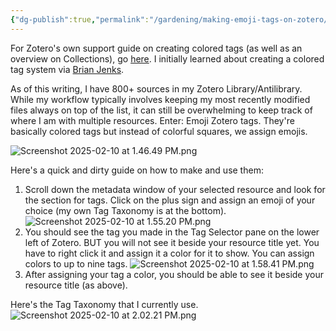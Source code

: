 ```yaml
---
{"dg-publish":true,"permalink":"/gardening/making-emoji-tags-on-zotero/","created":"2025-02-10T13:19:28.269+08:00","updated":"2025-02-10T14:02:30.706+08:00"}
---
```



For Zotero's own support guide on creating colored tags (as well as an overview on Collections), go [here](https://www.zotero.org/support/collections_and_tags). I initially learned about creating a colored tag system via [Brian Jenks](https://notes.bryanjenks.dev/Z/Tag+Taxonomy).

As of this writing, I have 800+ sources in my Zotero Library/Antilibrary. While my workflow typically involves keeping my most recently modified files always on top of the list, it can still be overwhelming to keep track of where I am with multiple resources. Enter: Emoji Zotero tags. They're basically colored tags but instead of colorful squares, we assign emojis.

![Screenshot 2025-02-10 at 1.46.49 PM.png](/img/user/Extras/Screenshot%202025-02-10%20at%201.46.49%20PM.png)

Here's a quick and dirty guide on how to make and use them:
1. Scroll down the metadata window of your selected resource and look for the section for tags. Click on the plus sign and assign an emoji of your choice (my own Tag Taxonomy is at the bottom).![Screenshot 2025-02-10 at 1.55.20 PM.png](/img/user/Extras/Screenshot%202025-02-10%20at%201.55.20%20PM.png)
2. You should see the tag you made in the Tag Selector pane on the lower left of Zotero. BUT you will not see it beside your resource title yet. You have to right click it and assign it a color for it to show. You can assign colors to up to nine tags.
![Screenshot 2025-02-10 at 1.58.41 PM.png](/img/user/Extras/Screenshot%202025-02-10%20at%201.58.41%20PM.png)
3. After assigning your tag a color, you should be able to see it beside your resource title (as above).

Here's the Tag Taxonomy that I currently use. 
![Screenshot 2025-02-10 at 2.02.21 PM.png](/img/user/Extras/Screenshot%202025-02-10%20at%202.02.21%20PM.png)
